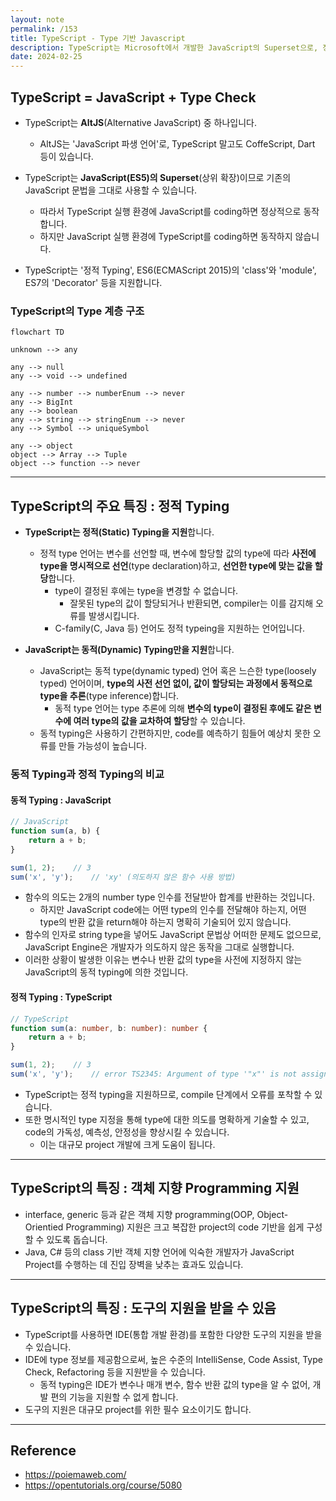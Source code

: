 ```yaml
---
layout: note
permalink: /153
title: TypeScript - Type 기반 Javascript
description: TypeScript는 Microsoft에서 개발한 JavaScript의 Superset으로, 정적 Typing, 객체 지향 Programming, 도구의 지원을 통해 JavaScript의 단점을 보완하고 code의 안정성, 가독성, 유지 보수성을 향상시킵니다.
date: 2024-02-25
---
```



## TypeScript = JavaScript + Type Check

- TypeScript는 **AltJS**(Alternative JavaScript) 중 하나입니다.
    - AltJS는 'JavaScript 파생 언어'로, TypeScript 말고도 CoffeScript, Dart 등이 있습니다.

- TypeScript는 **JavaScript(ES5)의 Superset**(상위 확장)이므로 기존의 JavaScript 문법을 그대로 사용할 수 있습니다.
    - 따라서 TypeScript 실행 환경에 JavaScript를 coding하면 정상적으로 동작합니다.
    - 하지만 JavaScript 실행 환경에 TypeScript를 coding하면 동작하지 않습니다.

- TypeScript는 '정적 Typing', ES6(ECMAScript 2015)의 'class'와 'module', ES7의 'Decorator' 등을 지원합니다.


### TypeScript의 Type 계층 구조

```mermaid
flowchart TD

unknown --> any

any --> null
any --> void --> undefined

any --> number --> numberEnum --> never
any --> BigInt
any --> boolean
any --> string --> stringEnum --> never
any --> Symbol --> uniqueSymbol

any --> object
object --> Array --> Tuple
object --> function --> never
```


---


## TypeScript의 주요 특징 : 정적 Typing

- **TypeScript는 정적(Static) Typing을 지원**합니다.
    - 정적 type 언어는 변수를 선언할 때, 변수에 할당할 값의 type에 따라 **사전에 type을 명시적으로 선언**(type declaration)하고, **선언한 type에 맞는 값을 할당**합니다.
        - type이 결정된 후에는 type을 변경할 수 없습니다.
            - 잘못된 type의 값이 할당되거나 반환되면, compiler는 이를 감지해 오류를 발생시킵니다.
        - C-family(C, Java 등) 언어도 정적 typeing을 지원하는 언어입니다.

- **JavaScript는 동적(Dynamic) Typing만을 지원**합니다.
    - JavaScript는 동적 type(dynamic typed) 언어 혹은 느슨한 type(loosely typed) 언어이며, **type의 사전 선언 없이, 값이 할당되는 과정에서 동적으로 type을 추론**(type inference)합니다.
        - 동적 type 언어는 type 추론에 의해 **변수의 type이 결정된 후에도 같은 변수에 여러 type의 값을 교차하여 할당**할 수 있습니다.
    - 동적 typing은 사용하기 간편하지만, code를 예측하기 힘들어 예상치 못한 오류를 만들 가능성이 높습니다.


### 동적 Typing과 정적 Typing의 비교

#### 동적 Typing : JavaScript

```javascript
// JavaScript
function sum(a, b) {
    return a + b;
}

sum(1, 2);    // 3
sum('x', 'y');    // 'xy' (의도하지 않은 함수 사용 방법)
```

- 함수의 의도는 2개의 number type 인수를 전달받아 합계를 반환하는 것입니다.
    - 하지만 JavaScript code에는 어떤 type의 인수를 전달해야 하는지, 어떤 type의 반환 값을 return해야 하는지 명확히 기술되어 있지 않습니다.
- 함수의 인자로 string type을 넣어도 JavaScript 문법상 어떠한 문제도 없으므로, JavaScript Engine은 개발자가 의도하지 않은 동작을 그대로 실행합니다.
- 이러한 상황이 발생한 이유는 변수나 반환 값의 type을 사전에 지정하지 않는 JavaScript의 동적 typing에 의한 것입니다.

#### 정적 Typing : TypeScript

```typescript
// TypeScript
function sum(a: number, b: number): number {
    return a + b;
}

sum(1, 2);    // 3
sum('x', 'y');    // error TS2345: Argument of type '"x"' is not assignable to parameter of type 'number'.
```

- TypeScript는 정적 typing을 지원하므로, compile 단계에서 오류를 포착할 수 있습니다.
- 또한 명시적인 type 지정을 통해 type에 대한 의도를 명확하게 기술할 수 있고, code의 가독성, 예측성, 안정성을 향상시킬 수 있습니다.
    - 이는 대규모 project 개발에 크게 도움이 됩니다.


---


## TypeScript의 특징 : 객체 지향 Programming 지원

- interface, generic 등과 같은 객체 지향 programming(OOP, Object-Orientied Programming) 지원은 크고 복잡한 project의 code 기반을 쉽게 구성할 수 있도록 돕습니다.
- Java, C# 등의 class 기반 객체 지향 언어에 익숙한 개발자가 JavaScript Project를 수행하는 데 진입 장벽을 낮추는 효과도 있습니다.


---


## TypeScript의 특징 : 도구의 지원을 받을 수 있음

- TypeScript를 사용하면 IDE(통합 개발 환경)를 포함한 다양한 도구의 지원을 받을 수 있습니다.
- IDE에 type 정보를 제공함으로써, 높은 수준의 IntelliSense, Code Assist, Type Check, Refactoring 등을 지원받을 수 있습니다.
    - 동적 typing은 IDE가 변수나 매개 변수, 함수 반환 값의 type을 알 수 없어, 개발 편의 기능을 지원할 수 없게 합니다.
- 도구의 지원은 대규모 project를 위한 필수 요소이기도 합니다.


---


## Reference

- <https://poiemaweb.com/>
- <https://opentutorials.org/course/5080>
